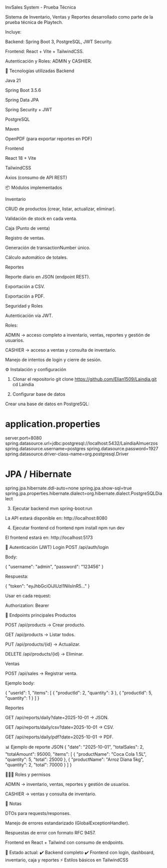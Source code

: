 InvSales System - Prueba Técnica

Sistema de Inventario, Ventas y Reportes desarrollado como parte de la prueba técnica de Playtech.

Incluye:

Backend: Spring Boot 3, PostgreSQL, JWT Security.

Frontend: React + Vite + TailwindCSS.

Autenticación y Roles: ADMIN y CASHIER.

🚀 Tecnologías utilizadas
Backend

Java 21

Spring Boot 3.5.6

Spring Data JPA

Spring Security + JWT

PostgreSQL

Maven

OpenPDF (para exportar reportes en PDF)

Frontend

React 18 + Vite

TailwindCSS

Axios (consumo de API REST)

📦 Módulos implementados

Inventario

CRUD de productos (crear, listar, actualizar, eliminar).

Validación de stock en cada venta.

Caja (Punto de venta)

Registro de ventas.

Generación de transactionNumber único.

Cálculo automático de totales.

Reportes

Reporte diario en JSON (endpoint REST).

Exportación a CSV.

Exportación a PDF.

Seguridad y Roles

Autenticación vía JWT.

Roles:

ADMIN → acceso completo a inventario, ventas, reportes y gestión de usuarios.

CASHIER → acceso a ventas y consulta de inventario.

Manejo de intentos de login y cierre de sesión.

⚙️ Instalación y configuración
1. Clonar el repositorio
git clone https://github.com/Elian1509/Laindia.git
cd Laindia

2. Configurar base de datos

Crear una base de datos en PostgreSQL:

# application.properties
server.port=8080
spring.datasource.url=jdbc:postgresql://localhost:5432/LaindiaAlmuerzos
spring.datasource.username=postgres
spring.datasource.password=1927
spring.datasource.driver-class-name=org.postgresql.Driver

# JPA / Hibernate
spring.jpa.hibernate.ddl-auto=none
spring.jpa.show-sql=true
spring.jpa.properties.hibernate.dialect=org.hibernate.dialect.PostgreSQLDialect

3. Ejecutar backend
mvn spring-boot:run


La API estará disponible en: http://localhost:8080

4. Ejecutar frontend
cd frontend
npm install
npm run dev


El frontend estará en: http://localhost:5173

🔑 Autenticación (JWT)
Login
POST /api/auth/login


Body:

{
  "username": "admin",
  "password": "123456"
}


Respuesta:

{
  "token": "eyJhbGciOiJIUzI1NiIsInR5..."
}


Usar en cada request:

Authorization: Bearer <token>

📌 Endpoints principales
Productos

POST /api/products → Crear producto.

GET /api/products → Listar todos.

PUT /api/products/{id} → Actualizar.

DELETE /api/products/{id} → Eliminar.

Ventas

POST /api/sales → Registrar venta.

Ejemplo body:

{
  "userId": 1,
  "items": [
    { "productId": 2, "quantity": 3 },
    { "productId": 5, "quantity": 1 }
  ]
}

Reportes

GET /api/reports/daily?date=2025-10-01 → JSON.

GET /api/reports/daily/csv?date=2025-10-01 → CSV.

GET /api/reports/daily/pdf?date=2025-10-01 → PDF.

📊 Ejemplo de reporte JSON
{
  "date": "2025-10-01",
  "totalSales": 2,
  "totalAmount": 95000,
  "items": [
    { "productName": "Coca Cola 1.5L", "quantity": 5, "total": 25000 },
    { "productName": "Arroz Diana 5kg", "quantity": 2, "total": 70000 }
  ]
}

🧑‍🤝‍🧑 Roles y permisos

ADMIN → inventario, ventas, reportes y gestión de usuarios.

CASHIER → ventas y consulta de inventario.

📝 Notas

DTOs para requests/responses.

Manejo de errores estandarizado (GlobalExceptionHandler).

Respuestas de error con formato RFC 9457.

Frontend en React + Tailwind con consumo de endpoints.

📌 Estado actual:
✔️ Backend completo
✔️ Frontend con login, dashboard, inventario, caja y reportes
⚡ Estilos básicos en TailwindCSS
